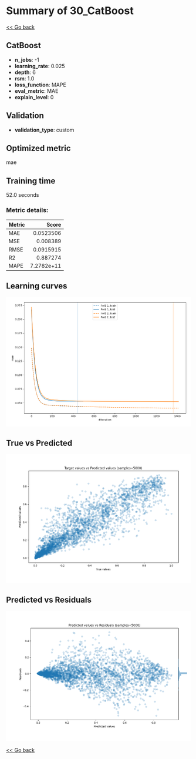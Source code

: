 # Summary of 30_CatBoost

[<< Go back](../README.md)


## CatBoost
- **n_jobs**: -1
- **learning_rate**: 0.025
- **depth**: 6
- **rsm**: 1.0
- **loss_function**: MAPE
- **eval_metric**: MAE
- **explain_level**: 0

## Validation
 - **validation_type**: custom

## Optimized metric
mae

## Training time

52.0 seconds

### Metric details:
| Metric   |      Score |
|:---------|-----------:|
| MAE      | 0.0523506  |
| MSE      | 0.008389   |
| RMSE     | 0.0915915  |
| R2       | 0.887274   |
| MAPE     | 7.2782e+11 |



## Learning curves
![Learning curves](learning_curves.png)
## True vs Predicted

![True vs Predicted](true_vs_predicted.png)


## Predicted vs Residuals

![Predicted vs Residuals](predicted_vs_residuals.png)



[<< Go back](../README.md)
